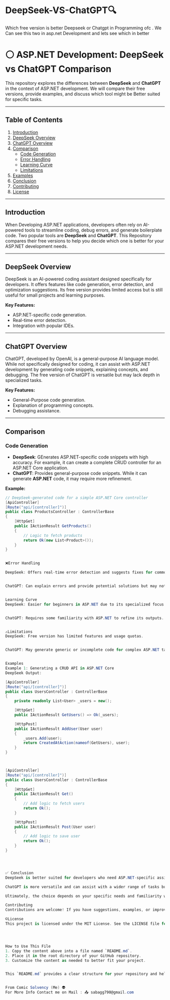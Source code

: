 # DeepSeek-VS-ChatGPT🔍

Which free version is better  Deepseek or Chatgpt in Programming ofc . We Can see this two in asp.net Development and lets see which in better 
# ⚪ ASP.NET Development: DeepSeek vs ChatGPT Comparison


This repository explores the differences between **DeepSeek** and **ChatGPT** in the context of ASP.NET development. We will compare their free versions, provide examples, and discuss which tool might be Better suited for specific tasks.

---

## Table of Contents
1. [Introduction](#introduction)
2. [DeepSeek Overview](#deepseek-overview)
3. [ChatGPT Overview](#chatgpt-overview)
4. [Comparison](#comparison)
   - [Code Generation](#code-generation)
   - [Error Handling](#error-handling)
   - [Learning Curve](#learning-curve)
   - [Limitations](#limitations)
5. [Examples](#examples)
6. [Conclusion](#conclusion)
7. [Contributing](#contributing)
8. [License](#license)

---


## Introduction


When Developing ASP.NET applications, developers often rely on AI-powered tools to streamline coding, debug errors, and generate boilerplate code. Two popular tools are **DeepSeek** and **ChatGPT**. This Repository compares their free versions to help you decide which one is better for your ASP.NET development needs.

---

## DeepSeek Overview


DeepSeek is an AI-powered coding assistant designed specifically for developers. It offers features like code generation, error detection, and optimization suggestions. Its free version provides limited access but is still useful for small projects and learning purposes.

**Key Features:**
- ASP.NET-specific code generation.
- Real-time error detection.
- Integration with popular IDEs.

---


## ChatGPT Overview


ChatGPT, developed by OpenAI, is a general-purpose AI language model. While not specifically designed for coding, it can assist with ASP.NET development by generating code snippets, explaining concepts, and debugging. The free version of ChatGPT is versatile but may lack depth in specialized tasks.


**Key Features:**
- General-Purpose code generation.
- Explanation of programming concepts.
- Debugging assistance.

---

## Comparison



### Code Generation
- **DeepSeek**: GEnerates ASP.NET-specific code snippets with high accuracy. For example, it can create a complete CRUD controller for an ASP.NET Core application.
- **ChatGPT**: Provides general-purpose code snippets. While it can generate **ASP.NET** code, it may require more refinement.


**Example:**
```csharp
// DeepSeek-generated code for a simple ASP.NET Core controller
[ApiController]
[Route("api/[controller]")]
public class ProductsController : ControllerBase
{
    [HttpGet]
    public IActionResult GetProducts()
    {
        // Logic to fetch products
        return Ok(new List<Product>());
    }
}


❌Error Handling

DeepSeek: Offers real-time error detection and suggests fixes for common ASP.NET errors.


ChatGPT: Can explain errors and provide potential solutions but may not be as precise as DeepSeek.


Learning Curve
DeepSeek: Easier for beginners in ASP.NET due to its specialized focus.


ChatGPT: Requires some familiarity with ASP.NET to refine its outputs.


⚠️Limitations
DeepSeek: Free version has limited features and usage quotas.


ChatGPT: May generate generic or incomplete code for complex ASP.NET tasks.


Examples
Example 1: Generating a CRUD API in ASP.NET Core
DeepSeek Output:

[ApiController]
[Route("api/[controller]")]
public class UsersController : ControllerBase
{
    private readonly List<User> _users = new();

    [HttpGet]
    public IActionResult GetUsers() => Ok(_users);

    [HttpPost]
    public IActionResult AddUser(User user)
    {
        _users.Add(user);
        return CreatedAtAction(nameof(GetUsers), user);
    }
}



[ApiController]
[Route("api/[controller]")]
public class UsersController : ControllerBase
{
    [HttpGet]
    public IActionResult Get()
    {
        // Add logic to fetch users
        return Ok();
    }

    [HttpPost]
    public IActionResult Post(User user)
    {
        // Add logic to save user
        return Ok();
    }
}




✅ Conclusion
DeepSeek is better suited for developers who need ASP.NET-specific assistance and real-time error handling.

ChatGPT is more versatile and can assist with a wider range of tasks but may require more refinement for ASP.NET development.

Ultimately, the choice depends on your specific needs and familiarity with ASP.NET.

Contributing
Contributions are welcome! If you have suggestions, examples, or improvements, feel free to open an issue or submit a pull request.

©️License
This project is licensed under the MIT License. See the LICENSE file for details.




How to Use This File 
1. Copy the content above into a file named `README.md`.
2. Place it in the root directory of your GitHub repository.
3. Customize the content as needed to better fit your project.


This `README.md` provides a clear structure for your repository and helps visitors understand the purpose of your project.


From Comic Solvency (Me) 👽
For More Info Contact me on Mail : 📤 sabagg790@gmail.com
